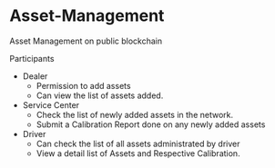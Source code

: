 # Asset-Management
Asset Management on public blockchain 

Participants
- Dealer
  - Permission to add assets
  - Can view the list of assets added.
- Service Center
  - Check the list of newly added assets in the network.
  - Submit a Calibration Report done on any newly added assets
- Driver
  - Can check the list of all assets administrated by driver
  - View a detail list of Assets and Respective Calibration.